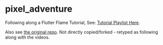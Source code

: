 # pixel_adventure

Following along a Flutter Flame Tutorial, See: [Tutorial Playlist Here](https://www.youtube.com/playlist?list=PLRRATgFqhVCh8qD7xmaSbwG1vfaCddvCM).

Also see [the original repo](https://github.com/Spellthorn/pixel_adventure). Not directly copied/forked - retyped as following along with the videos.

